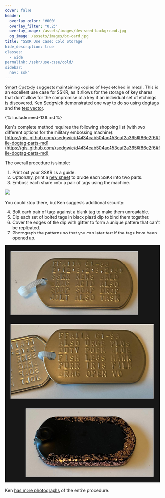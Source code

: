 ```yaml
---
cover: false
header:
  overlay_color: "#000"
  overlay_filter: "0.25"
  overlay_image: /assets/images/dev-seed-background.jpg
  og_image: /assets/images/bc-card.jpg
title: "SSKR Use Case: Cold Storage
hide_description: true
classes:
  - wide
permalink: /sskr/use-case/cold/
sidebar:
  nav: sskr
---
```


[Smart Custody](https://www.smartcustody.com/) suggests maintaining
copies of keys etched in metal. This is an excellent use case for
SSKR, as it allows for the storage of key shares that don't allow for
the compromise of a key if an individual set of etchings is
discovered.  Ken Sedgwick demonstrated one way to do so using dogtags
and the [test vector](/sskr/vectors/).

{% include seed-128.md %}

Ken's complete method requires the following shopping list (with two
different options for the military embossing machine):
[https://gist.github.com/ksedgwic/d4d34cab504ac453eaf2a3656f86e2f6#file-dogtag-parts-md](https://gist.github.com/ksedgwic/d4d34cab504ac453eaf2a3656f86e2f6#file-dogtag-parts-md)

The overall procedure is simple:

1. Print out your SSKR as a guide.
2. Optionally, print a [new sheet](https://gist.github.com/ksedgwic/ce28cedd58b40fdb6522c905c07655e4) to divide each SSKR into two parts.
3. Emboss each share onto a pair of tags using the machine.

![](https://lh3.googleusercontent.com/pw/ACtC-3falQ_VKCz_s0-DWW9rUEX0jAWcMvFXfC4A7fHuNEIEsXN4ymbDctdeEMmm53GQPUgKaWSyCijbtQjnTbXEJN1P6UwWnZoGHXfjxVEpRSqt7qbPxXNA5wCDg_EEhfi51G_w5aYTmewlRsmINTFltkm2kw=w644-h1144-no?authuser=0)

You could stop there, but Ken suggests additional security:

4. Bolt each pair of tags against a blank tag to make them unreadable.
5. Dip each set of bolted tags in black plasti dip to bind them together.
6. Cover the edges of the dip with glitter to form a unique pattern that can't be replicated.
7. Photograph the patterns so that you can later test if the tags have been opened up.

![](https://raw.githubusercontent.com/BlockchainCommons/bc-sskr/master/images/dogtags.jpg)

Ken [has more photographs](https://photos.google.com/share/AF1QipMdrblk43sLJQeeMAcrT6AH9r9Peb9kENyAF6aflZbQD5Bqbyi8zSLegHg5akUYYg?key=WlJVd3ZLakI2Y0NoSnFiRkE1RjFCWks5Zjl0U1BB) of the entire procedure.

